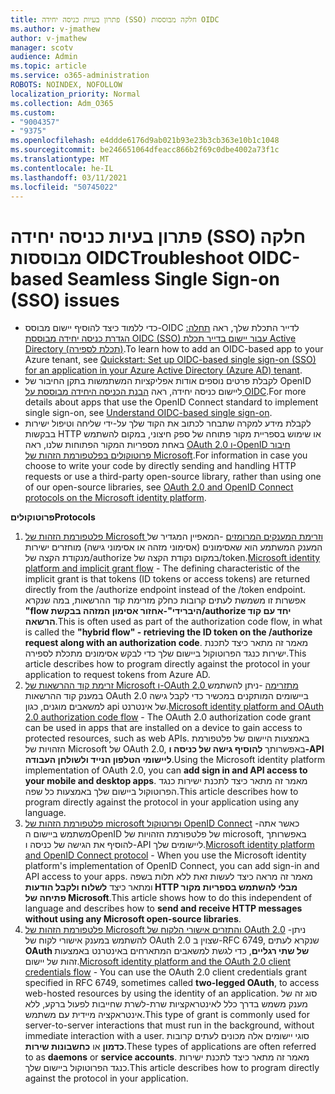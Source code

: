 ```yaml
---
title: פתרון בעיות כניסה יחידה (SSO) חלקה מבוססות OIDC
ms.author: v-jmathew
author: v-jmathew
manager: scotv
audience: Admin
ms.topic: article
ms.service: o365-administration
ROBOTS: NOINDEX, NOFOLLOW
localization_priority: Normal
ms.collection: Adm_O365
ms.custom:
- "9004357"
- "9375"
ms.openlocfilehash: e4ddde6176d9ab021b93e23b3cb363e10b1c1048
ms.sourcegitcommit: be246651064dfeacc866b2f69c0dbe4002a73f1c
ms.translationtype: MT
ms.contentlocale: he-IL
ms.lasthandoff: 03/11/2021
ms.locfileid: "50745022"
---
```

# <a name="troubleshoot-oidc-based-seamless-single-sign-on-sso-issues"></a><span data-ttu-id="01be7-102">פתרון בעיות כניסה יחידה (SSO) חלקה מבוססות OIDC</span><span class="sxs-lookup"><span data-stu-id="01be7-102">Troubleshoot OIDC-based Seamless Single Sign-on (SSO) issues</span></span>

- <span data-ttu-id="01be7-103">כדי ללמוד כיצד להוסיף יישום מבוסס-OIDC לדייר התכלת שלך, ראה [תחלה: הגדרת כניסה יחידה מבוססת OIDC (SSO) עבור יישום בדייר תכלת Active Directory (תכלת לספירה)](https://docs.microsoft.com/azure/active-directory/manage-apps/add-application-portal-setup-oidc-sso).</span><span class="sxs-lookup"><span data-stu-id="01be7-103">To learn how to add an OIDC-based app to your Azure tenant, see [Quickstart: Set up OIDC-based single sign-on (SSO) for an application in your Azure Active Directory (Azure AD) tenant](https://docs.microsoft.com/azure/active-directory/manage-apps/add-application-portal-setup-oidc-sso).</span></span>
- <span data-ttu-id="01be7-104">לקבלת פרטים נוספים אודות אפליקציות המשתמשות בתקן החיבור של OpenID ליישום כניסה יחידה, ראה [הבנת הכניסה היחידה מבוססת על OIDC](https://docs.microsoft.com/azure/active-directory/manage-apps/configure-oidc-single-sign-on).</span><span class="sxs-lookup"><span data-stu-id="01be7-104">For more details about apps that use the OpenID Connect standard to implement single sign-on, see [Understand OIDC-based single sign-on](https://docs.microsoft.com/azure/active-directory/manage-apps/configure-oidc-single-sign-on).</span></span>
- <span data-ttu-id="01be7-105">לקבלת מידע למקרה שתבחר לכתוב את הקוד שלך על-ידי שליחה וטיפול ישירות בבקשות HTTP או שימוש בספריית מקור פתוחה של ספק חיצוני, במקום להשתמש באחת מספריות המקור הפתוחות שלנו, ראה [OAuth 2.0 ו-OpenID חיבור פרוטוקולים בפלטפורמת הזהות של Microsoft](https://docs.microsoft.com/azure/active-directory/develop/active-directory-v2-protocols).</span><span class="sxs-lookup"><span data-stu-id="01be7-105">For information in case you choose to write your code by directly sending and handling HTTP requests or use a third-party open-source library, rather than using one of our open-source libraries, see [OAuth 2.0 and OpenID Connect protocols on the Microsoft identity platform](https://docs.microsoft.com/azure/active-directory/develop/active-directory-v2-protocols).</span></span>

<span data-ttu-id="01be7-106">**פרוטוקולים**</span><span class="sxs-lookup"><span data-stu-id="01be7-106">**Protocols**</span></span>

1. <span data-ttu-id="01be7-107">[פלטפורמת הזהות של Microsoft וזרימת המענקים המרומזים](https://docs.microsoft.com/azure/active-directory/develop/v2-oauth2-implicit-grant-flow) -המאפיין המגדיר של המענק המשתמע הוא שאסימונים (אסימוני מזהה או אסימוני גישה) מוחזרים ישירות מנקודת הקצה של/authorize במקום נקודת הקצה של/token.</span><span class="sxs-lookup"><span data-stu-id="01be7-107">[Microsoft identity platform and implicit grant flow](https://docs.microsoft.com/azure/active-directory/develop/v2-oauth2-implicit-grant-flow) - The defining characteristic of the implicit grant is that tokens (ID tokens or access tokens) are returned directly from the /authorize endpoint instead of the /token endpoint.</span></span> <span data-ttu-id="01be7-108">אפשרות זו משמשת לעתים קרובות כחלק מזרימת קוד ההרשאות, במה שנקרא **"flow היברידי"-אחזור אסימון המזהה בבקשת/authorize יחד עם קוד הרשאה**.</span><span class="sxs-lookup"><span data-stu-id="01be7-108">This is often used as part of the authorization code flow, in what is called the **"hybrid flow" - retrieving the ID token on the /authorize request along with an authorization code**.</span></span> <span data-ttu-id="01be7-109">מאמר זה מתאר כיצד לתכנת ישירות כנגד הפרוטוקול ביישום שלך כדי לבקש אסימונים מתכלת לספירה.</span><span class="sxs-lookup"><span data-stu-id="01be7-109">This article describes how to program directly against the protocol in your application to request tokens from Azure AD.</span></span>
2. <span data-ttu-id="01be7-110">[זרימת קוד ההרשאות של Microsoft ו-OAuth 2.0 מתזרימה](https://docs.microsoft.com/azure/active-directory/develop/v2-oauth2-auth-code-flow) -ניתן להשתמש במענק קוד ההרשאות OAuth 2.0 ביישומים המותקנים במכשיר כדי לקבל גישה למשאבים מוגנים, כגון api של אינטרנט.</span><span class="sxs-lookup"><span data-stu-id="01be7-110">[Microsoft identity platform and OAuth 2.0 authorization code flow](https://docs.microsoft.com/azure/active-directory/develop/v2-oauth2-auth-code-flow) - The OAuth 2.0 authorization code grant can be used in apps that are installed on a device to gain access to protected resources, such as web APIs.</span></span> <span data-ttu-id="01be7-111">באמצעות היישום של פלטפורמת הזהויות של Microsoft של OAuth 2.0, באפשרותך **להוסיף גישה של כניסה ו-API ליישומי הטלפון הנייד ולשולחן העבודה**.</span><span class="sxs-lookup"><span data-stu-id="01be7-111">Using the Microsoft identity platform implementation of OAuth 2.0, you can **add sign in and API access to your mobile and desktop apps**.</span></span> <span data-ttu-id="01be7-112">מאמר זה מתאר כיצד לתכנת ישירות כנגד הפרוטוקול ביישום שלך באמצעות כל שפה.</span><span class="sxs-lookup"><span data-stu-id="01be7-112">This article describes how to program directly against the protocol in your application using any language.</span></span>
3. <span data-ttu-id="01be7-113">[פלטפורמת הזהות של microsoft ופרוטוקול OpenID Connect](https://docs.microsoft.com/azure/active-directory/develop/v2-protocols-oidc) -כאשר אתה משתמש ביישום הOpenID של פלטפורמת הזהויות של microsoft, באפשרותך להוסיף את הגישה של כניסה ו-API ליישומים שלך.</span><span class="sxs-lookup"><span data-stu-id="01be7-113">[Microsoft identity platform and OpenID Connect protocol](https://docs.microsoft.com/azure/active-directory/develop/v2-protocols-oidc) - When you use the Microsoft identity platform's implementation of OpenID Connect, you can add sign-in and API access to your apps.</span></span> <span data-ttu-id="01be7-114">מאמר זה מראה כיצד לעשות זאת ללא תלות בשפה ומתאר כיצד **לשלוח ולקבל הודעות HTTP מבלי להשתמש בספריות מקור פתיחה של Microsoft**.</span><span class="sxs-lookup"><span data-stu-id="01be7-114">This article shows how to do this independent of language and describes how to **send and receive HTTP messages without using any Microsoft open-source libraries**.</span></span>
4. <span data-ttu-id="01be7-115">[פלטפורמת הזהות של Microsoft והתזרים אישורי הלקוח של OAuth 2.0](https://docs.microsoft.com/azure/active-directory/develop/v2-oauth2-client-creds-grant-flow) -ניתן להשתמש במענק אישורי לקוח של OAuth 2.0 שצוין ב-RFC 6749, שנקרא לעתים **OAuth של שתי רגליים**, כדי לגשת למשאבים המתארחים באינטרנט באמצעות זהות של יישום.</span><span class="sxs-lookup"><span data-stu-id="01be7-115">[Microsoft identity platform and the OAuth 2.0 client credentials flow](https://docs.microsoft.com/azure/active-directory/develop/v2-oauth2-client-creds-grant-flow) - You can use the OAuth 2.0 client credentials grant specified in RFC 6749, sometimes called **two-legged OAuth**, to access web-hosted resources by using the identity of an application.</span></span> <span data-ttu-id="01be7-116">סוג זה של מענק משמש בדרך כלל לאינטראקציות שרת-לשרת שחייבות לפעול ברקע, ללא אינטראקציה מיידית עם משתמש.</span><span class="sxs-lookup"><span data-stu-id="01be7-116">This type of grant is commonly used for server-to-server interactions that must run in the background, without immediate interaction with a user.</span></span> <span data-ttu-id="01be7-117">סוגי יישומים אלה מכונים לעתים קרובות **כדמון** או **כחשבונות שירות**.</span><span class="sxs-lookup"><span data-stu-id="01be7-117">These types of applications are often referred to as **daemons** or **service accounts**.</span></span> <span data-ttu-id="01be7-118">מאמר זה מתאר כיצד לתכנת ישירות כנגד הפרוטוקול ביישום שלך.</span><span class="sxs-lookup"><span data-stu-id="01be7-118">This article describes how to program directly against the protocol in your application.</span></span>
